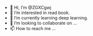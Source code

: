 - 👋 Hi, I’m @ZGXCgwj
- 👀 I’m interested in read book.
- 🌱 I’m currently learning deep learning.
- 💞️ I’m looking to collaborate on ...
- 📫 How to reach me ...

<!---
ZGXCgwj/ZGXCgwj is a ✨ special ✨ repository because its `README.md` (this file) appears on your GitHub profile.
You can click the Preview link to take a look at your changes.
--->
